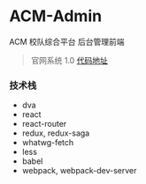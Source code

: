 # ACM-Admin

ACM 校队综合平台 后台管理前端

> 官网系统 1.0 [代码地址](https://github.com/Raynxxx/CUIT-ACM-Website)

### 技术栈
* dva
* react
* react-router
* redux, redux-saga
* whatwg-fetch
* less
* babel
* webpack, webpack-dev-server